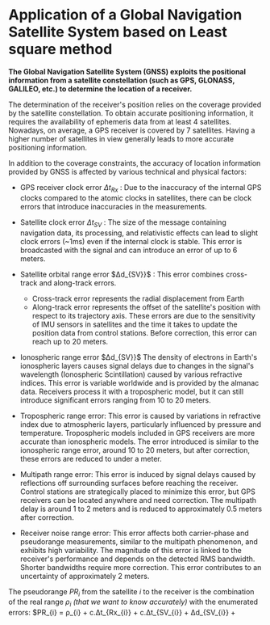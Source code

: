 # Application of a Global Navigation Satellite System based on Least square method

<strong>The Global Navigation Satellite System (GNSS) exploits the positional information from a satellite constellation (such as GPS, GLONASS, GALILEO, etc.) to determine the location of a receiver.</strong>  

The determination of the receiver's position relies on the coverage provided by the satellite constellation. To obtain accurate positioning information, it requires the availability of ephemeris data from at least 4 satellites. Nowadays, on average, a GPS receiver is covered by 7 satellites. Having a higher number of satellites in view generally leads to more accurate positioning information.  

In addition to the coverage constraints, the accuracy of location information provided by GNSS is affected by various technical and physical factors:

 - GPS receiver clock error $Δt_{Rx}$ : Due to the inaccuracy of the internal GPS clocks compared to the atomic clocks in satellites, there can be clock errors that introduce inaccuracies in the measurements.

 - Satellite clock error $Δt_{SV}$ : The size of the message containing navigation data, its processing, and relativistic effects can lead to slight clock errors (~1ms) even if the internal clock is stable. This error is broadcasted with the signal and can introduce an error of up to 6 meters.

 - Satellite orbital range error $Δd_{SV}}$ : This error combines cross-track and along-track errors. 
    - Cross-track error represents the radial displacement from Earth
    - Along-track error represents the offset of the satellite's position with respect to its trajectory axis. 
   These errors are due to the sensitivity of IMU sensors in satellites and the time it takes to update the position data from control stations. Before correction, this error can reach up to 20 meters.

 - Ionospheric range error $Δd_{SV}}$ The density of electrons in Earth's ionospheric layers causes signal delays due to changes in the signal's wavelength (Ionospheric Scintillation) caused by various refractive indices. This error is variable worldwide and is provided by the almanac data. Receivers process it with a tropospheric model, but it can still introduce significant errors ranging from 10 to 20 meters.

 - Tropospheric range error: This error is caused by variations in refractive index due to atmospheric layers, particularly influenced by pressure and temperature. Tropospheric models included in GPS receivers are more accurate than ionospheric models. The error introduced is similar to the ionospheric range error, around 10 to 20 meters, but after correction, these errors are reduced to under a meter.

 - Multipath range error: This error is induced by signal delays caused by reflections off surrounding surfaces before reaching the receiver. Control stations are strategically placed to minimize this error, but GPS receivers can be located anywhere and need correction. The multipath delay is around 1 to 2 meters and is reduced to approximately 0.5 meters after correction.

 - Receiver noise range error: This error affects both carrier-phase and pseudorange measurements, similar to the multipath phenomenon, and exhibits high variability. The magnitude of this error is linked to the receiver's performance and depends on the detected RMS bandwidth. Shorter bandwidths require more correction. This error contributes to an uncertainty of approximately 2 meters.

The pseudorange $PR_{i}$ from the satellite $i$ to the receiver is the combination of the real range $ρ_{i}$ *(that we want to know accurately)* with the enumerated errors:
$PR_{i} = ρ_{i} + c.Δt_{Rx_{i}} + c.Δt_{SV_{i}} + Δd_{SV_{i}} + 
